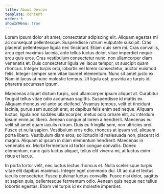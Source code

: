 ```yaml
---
title: About Devcon
template: content
order: 6
showInMenu: true
---
```


Lorem ipsum dolor sit amet, consectetur adipiscing elit. Aliquam egestas mi ac consequat pellentesque. Suspendisse rutrum vulputate suscipit. Cras placerat pellentesque ligula nec tincidunt. Etiam quis sem mi. Cras convallis, arcu eget maximus lacinia, ante tellus luctus dolor, vitae imperdiet neque arcu quis eros. Cras vestibulum consectetur nunc, non ullamcorper diam venenatis et. Duis consectetur ligula vel lacus tempor, ut suscipit quam rhoncus. Integer turpis orci, lobortis vel lorem consectetur, auctor euismod felis. Integer semper sem vitae laoreet elementum. Nunc sit amet justo ex. Nam id lacus at nunc molestie tempus. Ut ligula est, gravida ac turpis id, pharetra accumsan ipsum.

Maecenas aliquet dictum turpis, sed ullamcorper ipsum aliquet at. Curabitur feugiat tellus vitae odio accumsan sagittis. Suspendisse id mattis ex. Aliquam rhoncus vel ante ac eleifend. Vivamus tempus, velit et tincidunt lacinia, purus sem suscipit erat, at dapibus felis enim sed neque. Aliquam luctus, ligula non sodales ullamcorper, metus odio ornare elit, ac interdum ipsum enim ac libero. Aenean congue at lorem a hendrerit. Maecenas eu velit sit amet quam iaculis rutrum. Duis eu fringilla sem, non ultricies orci. Fusce et nulla sapien. Vestibulum eros odio, rhoncus at ipsum vel, aliquam porta libero. Vestibulum diam eros, sollicitudin id malesuada non, placerat id magna. Aliquam id ipsum in diam elementum hendrerit. Maecenas in venenatis ex. Morbi fermentum id tortor congue convallis. Donec elementum, nunc quis luctus aliquet, tellus elit viverra mi, at luctus enim risus et lacus.

In porta tortor velit, nec luctus lectus rhoncus et. Nulla scelerisque turpis vitae elit dapibus maximus. Integer eget commodo dui. Ut ac dui et lectus iaculis consectetur. Fusce pulvinar luctus convallis. Fusce nisi dolor, sagittis at sapien quis, pellentesque fermentum odio. Aenean quis neque nec tellus lobortis egestas. Etiam vel turpis id ex molestie imperdiet.
